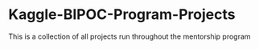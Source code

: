 # Kaggle-BIPOC-Program-Projects
This is a collection of all projects run throughout the mentorship program




